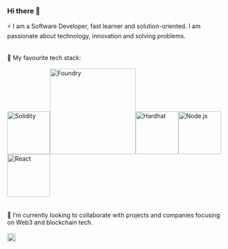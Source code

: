 ### Hi there 👋

<!--
**pstavola/pstavola** is a ✨ _special_ ✨ repository because its `README.md` (this file) appears on your GitHub profile.

Here are some ideas to get you started:

- 🔭 I’m currently working on ...
- 🌱 I’m currently learning ...
- 👯 I’m looking to collaborate on ...
- 🤔 I’m looking for help with ...
- 💬 Ask me about ...
- 📫 How to reach me: ...
- 😄 Pronouns: ...
- ⚡ Fun fact: ...
-->


⚡ I am a Software Developer, fast learner and solution-oriented. I am passionate about technology, innovation and solving problems.  
<br/><br/>
🔭 My favourite tech stack: 
<br/><br/>
<img src="https://user-images.githubusercontent.com/8236762/195576989-2aef29ea-4c8a-45c2-90de-9f5e65a27e40.jpeg" title="Solidity" width="100"><img src="https://user-images.githubusercontent.com/8236762/195580964-f3bb350d-97f3-4284-8a46-dae15c5c37bc.png" title="Foundry" width="200"><img src="https://user-images.githubusercontent.com/8236762/195576976-29f17739-722e-4f6d-8464-4b93e7245f04.jpeg" title="Hardhat" width="100"><img src="https://user-images.githubusercontent.com/8236762/195582448-52c6d3b8-6152-44b7-9d34-cc94572016c0.png" title="Node.js" width="100"> <img src="https://user-images.githubusercontent.com/8236762/195582798-b249203b-5eb6-474b-8220-60f4061e568c.png" title="React" width="100">
<br/><br/><br/>
💬 I’m currently looking to collaborate with projects and companies focusing on Web3 and blockchain tech.  
<br/>
<a href="https://www.linkedin.com/in/patriziostavola/">
  <img src="https://user-images.githubusercontent.com/8236762/195572247-6434ae1f-8abf-45ea-9df7-cdabfcd86279.svg"  width="20">
</a>
